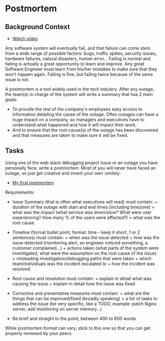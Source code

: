 # Postmortem
## Background Context
- [Watch video](https://www.youtube.com/watch?v=rp5cVMNmbro)

Any software system will eventually fail, and that failure can come stem from a wide range of possible factors: bugs, traffic spikes, security issues, hardware failures, natural disasters, human error… Failing is normal and failing is actually a great opportunity to learn and improve. Any great Software Engineer must learn from his/her mistakes to make sure that they won’t happen again. Failing is fine, but failing twice because of the same issue is not.

A postmortem is a tool widely used in the tech industry. After any outage, the team(s) in charge of the system will write a summary that has 2 main goals:

- To provide the rest of the company's employees easy access to information detailing the cause of the outage. Often outages can have a huge impact on a company, so managers and executives have to understand what happened and how it will impact their work.
- And to ensure that the root cause(s) of the outage has been discovered and that measures are taken to make sure it will be fixed.

## Tasks
Using one of the web stack debugging project issue or an outage you have personally face, write a postmortem. Most of you will never have faced an outage, so just get creative and invent your own :smilely:

- [My first postmortem](https://medium.com/@robertssekyene05/my-first-postmortem-report-1c96d210acd0)

Requirements:
- Issue Summary (that is often what executives will read) must contain:
        + duration of the outage with start and end times (including timezone)
        + what was the impact (what service was down/slow? What were user experiencing? How many % of the users were affected?)
        + what was the root cause

- Timeline (format bullet point, format: time - keep it short, 1 or 2 sentences) must contain:
        + when was the issue detected
        + how was the issue detected (monitoring alert, an engineer noticed something, a customer complained…)
        + actions taken (what parts of the system were investigated, what were the assumption on the root cause of the issue)
        + misleading investigation/debugging paths that were taken
        + which team/individuals was the incident escalated to
        + how the incident was resolved

- Root cause and resolution must contain:
        + explain in detail what was causing the issue
        + explain in detail how the issue was fixed

- Corrective and preventative measures must contain:
        + what are the things that can be improved/fixed (broadly speaking)
        + a list of tasks to address the issue (be very specific, like a TODO, example: patch Nginx server, add monitoring on server memory…)

- Be brief and straight to the point, between 400 to 600 words

While postmortem format can vary, stick to this one so that you can get properly reviewed by your peers.

